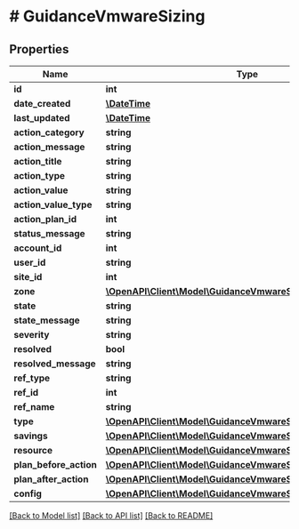 # # GuidanceVmwareSizing

## Properties

Name | Type | Description | Notes
------------ | ------------- | ------------- | -------------
**id** | **int** |  | [optional]
**date_created** | [**\DateTime**](\DateTime.md) |  | [optional]
**last_updated** | [**\DateTime**](\DateTime.md) |  | [optional]
**action_category** | **string** |  | [optional]
**action_message** | **string** |  | [optional]
**action_title** | **string** |  | [optional]
**action_type** | **string** |  | [optional]
**action_value** | **string** |  | [optional]
**action_value_type** | **string** |  | [optional]
**action_plan_id** | **int** |  | [optional]
**status_message** | **string** |  | [optional]
**account_id** | **int** |  | [optional]
**user_id** | **string** |  | [optional]
**site_id** | **int** |  | [optional]
**zone** | [**\OpenAPI\Client\Model\GuidanceVmwareSizingZone**](GuidanceVmwareSizingZone.md) |  | [optional]
**state** | **string** |  | [optional]
**state_message** | **string** |  | [optional]
**severity** | **string** |  | [optional]
**resolved** | **bool** |  | [optional]
**resolved_message** | **string** |  | [optional]
**ref_type** | **string** |  | [optional]
**ref_id** | **int** |  | [optional]
**ref_name** | **string** |  | [optional]
**type** | [**\OpenAPI\Client\Model\GuidanceVmwareSizingType**](GuidanceVmwareSizingType.md) |  | [optional]
**savings** | [**\OpenAPI\Client\Model\GuidanceVmwareSizingSavings**](GuidanceVmwareSizingSavings.md) |  | [optional]
**resource** | [**\OpenAPI\Client\Model\GuidanceVmwareSizingResource**](GuidanceVmwareSizingResource.md) |  | [optional]
**plan_before_action** | [**\OpenAPI\Client\Model\GuidanceVmwareSizingPlanBeforeAction**](GuidanceVmwareSizingPlanBeforeAction.md) |  | [optional]
**plan_after_action** | [**\OpenAPI\Client\Model\GuidanceVmwareSizingPlanAfterAction**](GuidanceVmwareSizingPlanAfterAction.md) |  | [optional]
**config** | [**\OpenAPI\Client\Model\GuidanceVmwareSizingConfig**](GuidanceVmwareSizingConfig.md) |  | [optional]

[[Back to Model list]](../../README.md#models) [[Back to API list]](../../README.md#endpoints) [[Back to README]](../../README.md)

